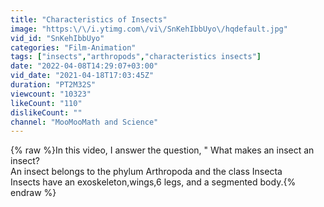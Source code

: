 ```yaml
---
title: "Characteristics of Insects"
image: "https:\/\/i.ytimg.com\/vi\/SnKehIbbUyo\/hqdefault.jpg"
vid_id: "SnKehIbbUyo"
categories: "Film-Animation"
tags: ["insects","arthropods","characteristics insects"]
date: "2022-04-08T14:29:07+03:00"
vid_date: "2021-04-18T17:03:45Z"
duration: "PT2M32S"
viewcount: "10323"
likeCount: "110"
dislikeCount: ""
channel: "MooMooMath and Science"
---
```

{% raw %}In this video, I answer the question, &quot; What makes an insect an insect?<br />An insect belongs to the phylum Arthropoda and the class Insecta<br />Insects have an exoskeleton,wings,6 legs, and a segmented body.{% endraw %}

